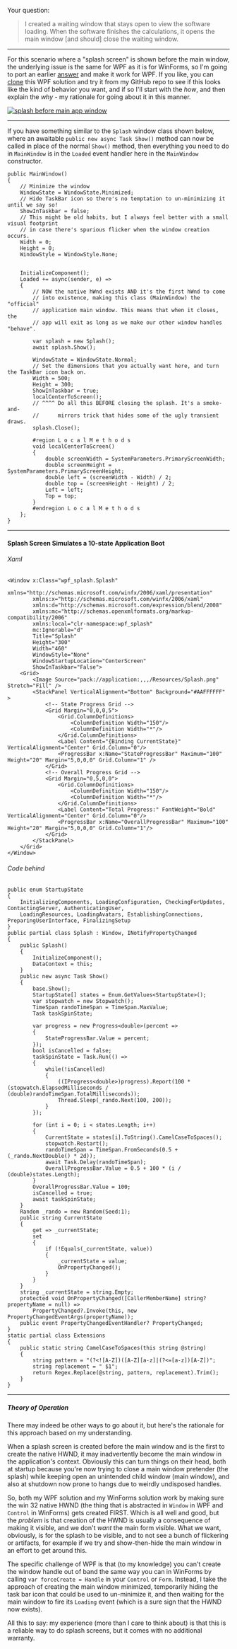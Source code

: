 Your question:

> I created a waiting window that stays open to view the software loading. When the software finishes the calculations, it opens the main window [and should] close the waiting window.

___

For this scenario where a "splash screen" is shown before the main window, the underlying issue is the same for WPF as it is for WinForms, so I'm going to port an earlier [answer](https://stackoverflow.com/a/75534137/5438626) and make it work for WPF. If you like, you can [clone](https://github.com/IVSoftware/wpf-splash.git) this WPF solution and try it from my GitHub repo to see if this looks like the kind of behavior you want, and if so I'll start with the _how_, and then explain the _why_ - my rationale for going about it in this manner.

[![splash before main app window][1]][1]
___

If you have something similar to the `Splash` window class shown below, where an awaitable `public new async Task Show()` method can now be called in place of the normal `Show()` method, then everything you need to do in `MainWindow` is in the `Loaded` event handler here in the `MainWindow` constructor. 

```
public MainWindow()
{
    // Minimize the window
    WindowState = WindowState.Minimized;
    // Hide TaskBar icon so there's no temptation to un-minimizing it until we say so! 
    ShowInTaskbar = false;
    // This might be old habits, but I always feel better with a small visual footprint 
    // in case there's spurious flicker when the window creation occurs.
    Width = 0;
    Height = 0;
    WindowStyle = WindowStyle.None;


    InitializeComponent();
    Loaded += async(sender, e) =>
    {
        // NOW the native hWnd exists AND it's the first hWnd to come
        // into existence, making this class (MainWindow) the "official"
        // application main window. This means that when it closes, the
        // app will exit as long as we make our other window handles "behave".

        var splash = new Splash();
        await splash.Show();

        WindowState = WindowState.Normal;
        // Set the dimensions that you actually want here, and turn the TaskBar icon back on.
        Width = 500;
        Height = 300;
        ShowInTaskbar = true;
        localCenterToScreen();
        // ^^^^ Do all this BEFORE closing the splash. It's a smoke-and-
        //      mirrors trick that hides some of the ugly transient draws.
        splash.Close();

        #region L o c a l M e t h o d s
        void localCenterToScreen()
        {
            double screenWidth = SystemParameters.PrimaryScreenWidth;
            double screenHeight = SystemParameters.PrimaryScreenHeight;
            double left = (screenWidth - Width) / 2;
            double top = (screenHeight - Height) / 2;
            Left = left;
            Top = top;
        }
        #endregion L o c a l M e t h o d s
    };
}
```

____

#### Splash Screen Simulates a 10-state Application Boot

###### Xaml

```
<Window x:Class="wpf_splash.Splash"
        xmlns="http://schemas.microsoft.com/winfx/2006/xaml/presentation"
        xmlns:x="http://schemas.microsoft.com/winfx/2006/xaml"
        xmlns:d="http://schemas.microsoft.com/expression/blend/2008"
        xmlns:mc="http://schemas.openxmlformats.org/markup-compatibility/2006"
        xmlns:local="clr-namespace:wpf_splash"
        mc:Ignorable="d"
        Title="Splash"
        Height="300" 
        Width="460"
        WindowStyle="None"
        WindowStartupLocation="CenterScreen"
        ShowInTaskbar="False">
    <Grid>
        <Image Source="pack://application:,,,/Resources/Splash.png" Stretch="Fill" />
        <StackPanel VerticalAlignment="Bottom" Background="#AAFFFFFF" >
            <!-- State Progress Grid -->
            <Grid Margin="0,0,0,5">
                <Grid.ColumnDefinitions>
                    <ColumnDefinition Width="150"/>
                    <ColumnDefinition Width="*"/>
                </Grid.ColumnDefinitions>
                <Label Content="{Binding CurrentState}"  VerticalAlignment="Center" Grid.Column="0"/>
                <ProgressBar x:Name="StateProgressBar" Maximum="100" Height="20" Margin="5,0,0,0" Grid.Column="1" />
            </Grid>
            <!-- Overall Progress Grid -->
            <Grid Margin="0,5,0,0">
                <Grid.ColumnDefinitions>
                    <ColumnDefinition Width="150"/>
                    <ColumnDefinition Width="*"/>
                </Grid.ColumnDefinitions>
                <Label Content="Total Progress:" FontWeight="Bold" VerticalAlignment="Center" Grid.Column="0"/>
                <ProgressBar x:Name="OverallProgressBar" Maximum="100" Height="20" Margin="5,0,0,0" Grid.Column="1"/>
            </Grid>
        </StackPanel>
    </Grid>
</Window>
```
###### Code behind

```
public enum StartupState
{
    InitializingComponents, LoadingConfiguration, CheckingForUpdates, ContactingServer, AuthenticatingUser, 
    LoadingResources, LoadingAvatars, EstablishingConnections, PreparingUserInterface, FinalizingSetup
}
public partial class Splash : Window, INotifyPropertyChanged
{
    public Splash()
    {
        InitializeComponent();
        DataContext = this;
    }
    public new async Task Show()
    {
        base.Show();
        StartupState[] states = Enum.GetValues<StartupState>();
        var stopwatch = new Stopwatch();
        TimeSpan randoTimeSpan = TimeSpan.MaxValue;
        Task taskSpinState;

        var progress = new Progress<double>(percent =>
        {
            StateProgressBar.Value = percent;
        });
        bool isCancelled = false;
        taskSpinState = Task.Run(() =>
        {
            while(!isCancelled)
            {
                ((IProgress<double>)progress).Report(100 * (stopwatch.ElapsedMilliseconds / (double)randoTimeSpan.TotalMilliseconds));
                Thread.Sleep(_rando.Next(100, 200));
            }
        });

        for (int i = 0; i < states.Length; i++)
        {
            CurrentState = states[i].ToString().CamelCaseToSpaces();
            stopwatch.Restart();
            randoTimeSpan = TimeSpan.FromSeconds(0.5 + (_rando.NextDouble() * 2d));  
            await Task.Delay(randoTimeSpan);
            OverallProgressBar.Value = 0.5 + 100 * (i / (double)states.Length);
        }
        OverallProgressBar.Value = 100;
        isCancelled = true;
        await taskSpinState;
    }
    Random _rando = new Random(Seed:1);
    public string CurrentState
    {
        get => _currentState;
        set
        {
            if (!Equals(_currentState, value))
            {
                _currentState = value;
                OnPropertyChanged();
            }
        }
    }
    string _currentState = string.Empty;
    protected void OnPropertyChanged([CallerMemberName] string? propertyName = null) =>
        PropertyChanged?.Invoke(this, new PropertyChangedEventArgs(propertyName));
    public event PropertyChangedEventHandler? PropertyChanged;
}
static partial class Extensions
{
    public static string CamelCaseToSpaces(this string @string)
    {
        string pattern = "(?<![A-Z])([A-Z][a-z]|(?<=[a-z])[A-Z])";
        string replacement = " $1";
        return Regex.Replace(@string, pattern, replacement).Trim();
    }
}
```
___

##### Theory of Operation

There may indeed be other ways to go about it, but here's the rationale for this approach based on my understanding.

When a splash screen is created before the main window and is the first to create the native HWND, it may inadvertently become the main window in the application's context. Obviously this can turn things on their head, both at startup because you're now trying to close a main window pretender (the splash) while keeping open an unintended child window (main window), and also at shutdown now prone to hangs due to weirdly undisposed handles.

So, both my WPF solution and my WinForms solution work by making sure the win 32 native HWND (the thing that is abstracted in `Window` in WPF and `Control` in WinForms) gets created FIRST. Which is all well and good, but the _problem_ is that creation of the HWND is usually a consequence of making it visible, and we don't _want_ the main form visible. What we want, obviously, is for the splash to be visible, and to not see a bunch of flickering or artifacts, for example if we try and show-then-hide the main window in an effort to get around this.

The specific challenge of WPF is that (to my knowledge) you can't create the window handle out of band the same way you can in WinForms by calling `var forceCreate = Handle` in your `Control` or `Form`. Instead, I take the approach of creating the main window minimized, temporarily hiding the task bar icon that could be used to un-minimize it, and then waiting for the main window to fire its `Loading` event (which is a sure sign that the HWND now exists).

All this to say: my experience (more than I care to think about) is that this is a reliable way to do splash screens, but it comes with no additional warranty.


  [1]: https://i.sstatic.net/4mnPDtLj.png